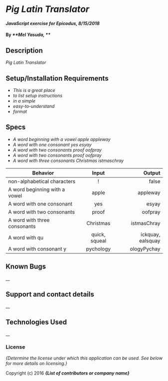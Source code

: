 # _Pig Latin Translator_

#### _JavaScript exercise for Epicodus, 8/15/2018_

#### By _**Mel Yasuda, **_

## Description

_Pig Latin Translator_

## Setup/Installation Requirements

* _This is a great place_
* _to list setup instructions_
* _in a simple_
* _easy-to-understand_
* _format_

## Specs

* _A word beginning with a vowel  apple      appleway_
* _A word with one consonant      yes        esyay_
* _A word with two consonants     proof      oofpray_
* _A word with two consonants     proof      oofpray_
* _A word with three consonants   Christmas  istmaschray_


| Behavior      | Input         | Output|
| ------------- |:-------------:| -----:|
|  non-alphabetical characters     | ! | false |
| A word beginning with a vowel     | apple | appleway |
| A word with one consonant      | yes      |   esyay |
| A word with two consonants | proof      |    oofpray |
| A word with three consonants | Christmas      |    istmasChray |
| A word with qu | quick, squeal      |    ickquay, ealsquay |
| A word with consonant y | pychology      |    ologyPychay |

## Known Bugs

__

## Support and contact details

__

## Technologies Used

__

### License

*{Determine the license under which this application can be used.  See below for more details on licensing.}*

Copyright (c) 2016 **_{List of contributors or company name}_**
